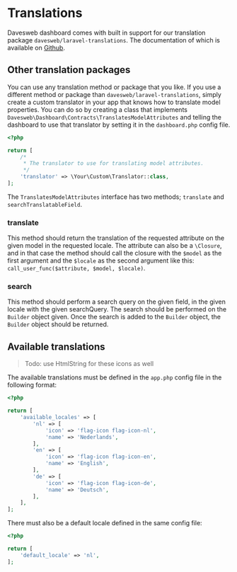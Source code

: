 # Translations

Davesweb dashboard comes with built in support for our translation package `davesweb/laravel-translations`. 
The documentation of which is available on [Github](https://github.com/davesweb/laravel-translatable).

## Other translation packages

You can use any translation method or package that you like. If you use a different method or package than 
`davesweb/laravel-translations`, simply create a custom translator in your app that knows how to translate 
model properties. You can do so by creating a class that implements `Davesweb\Dashboard\Contracts\TranslatesModelAttributes`
and telling the dashboard to use that translator by setting it in the `dashboard.php` config file.

```php
<?php

return [
    /*
     * The translator to use for translating model attributes.
     */
    'translator' => \Your\Custom\Translator::class,
];
```

The `TranslatesModelAttributes` interface has two methods; `translate` and `searchTranslatableField`. 

### translate

This method should return the  translation of the requested attribute on the given model in the requested locale. The 
attribute can also be a `\Closure`, and in that case the method should call the closure with the `$model` as the first 
argument and the `$locale` as the second argument like this: `call_user_func($attribute, $model, $locale)`.

### search

This method should perform a search query on the given field, in the given locale with the given searchQuery. The 
search should be performed on the `Builder` object given. Once the search is added to the `Builder` object, the 
`Builder` object should be returned.

## Available translations

> Todo: use HtmlString for these icons as well
> 
The available translations must be defined in the `app.php` config file in the following format:

```php
<?php

return [
    'available_locales' => [
        'nl' => [
            'icon' => 'flag-icon flag-icon-nl',
            'name' => 'Nederlands',
        ],
        'en' => [
            'icon' => 'flag-icon flag-icon-en',
            'name' => 'English',
        ],
        'de' => [
            'icon' => 'flag-icon flag-icon-de',
            'name' => 'Deutsch',
        ],
    ],
];
```

There must also be a default locale defined in the same config file:

```php
<?php

return [
    'default_locale' => 'nl',
];
```